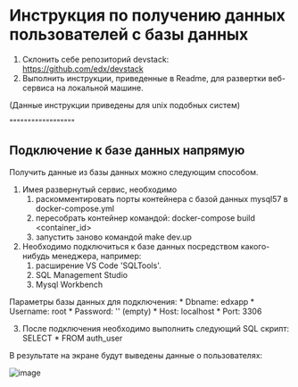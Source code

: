 Инструкция по получению данных пользователей с базы данных 
=======================================

1. Склонить себе репозиторий devstack: https://github.com/edx/devstack
2. Выполнить инструкции, приведенные в Readme, для развертки веб-сервиса на локальной машине.

(Данные инструкции приведены для unix подобных систем)

""""""""""""""""""

Подключение к базе данных напрямую  
---------------

Получить данные из базы данных можно следующим способом.

1. Имея развернутый сервис, необходимо 
    1. раскомментировать порты контейнера с базой данных mysql57 в docker-compose.yml
    2. пересобрать контейнер командой: docker-compose build <container_id>  
    3. запустить заново командой make dev.up
2. Необходимо подключиться к базе данных посредством какого-нибудь менеджера, например:
    1. расширение VS Code 'SQLTools'. 
    2. SQL Management Studio
    3. Mysql Workbench 
    
Параметры базы данных для подключения:
    * Dbname: edxapp
    * Username: root
    * Password: '' (empty)
    * Host: localhost
    * Port: 3306
    
3. После подключения необходимо выполнить следующий SQL скрипт:
    SELECT * FROM auth_user 
    
В результате на экране будут выведены данные о пользователях:

![image](https://user-images.githubusercontent.com/45228812/110948167-12bf0e80-8352-11eb-8927-81950928f858.png)

    
    
